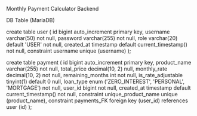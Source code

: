 Monthly Payment Calculator Backend

DB Table (MariaDB)

create table user
(
    id         bigint auto_increment
        primary key,
    username   varchar(50)                             not null,
    password   varchar(255)                            not null,
    role       varchar(20) default 'USER'              not null,
    created_at timestamp   default current_timestamp() not null,
    constraint username
        unique (username)
);

create table payment
(
    id                 bigint auto_increment
        primary key,
    product_name       varchar(255)                                   not null,
    total_price        decimal(10, 2)                                 null,
    monthly_rate       decimal(10, 2)                                 not null,
    remaining_months   int                                            not null,
    is_rate_adjustable tinyint(1) default 0                           null,
    loan_type          enum ('ZERO_INTEREST', 'PERSONAL', 'MORTGAGE') not null,
    user_id            bigint                                         not null,
    created_at         timestamp  default current_timestamp()         not null,
    constraint unique_product_name
        unique (product_name),
    constraint payments_FK
        foreign key (user_id) references user (id)
);
